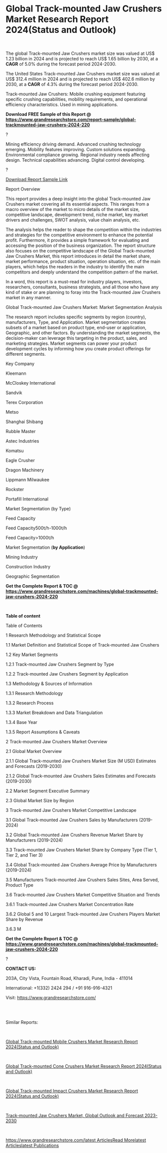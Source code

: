<h1>Global Track-mounted Jaw Crushers Market Research Report 2024(Status and Outlook)</h1><br/><p>The global Track-mounted Jaw Crushers market size was valued at US$ 1.23 billion in 2024 and is projected to reach US$ 1.65 billion by 2030, at a <strong>CAGR</strong> of 5.0% during the forecast period 2024-2030.</p>
 
 
 
 <p>The United States Track-mounted Jaw Crushers market size was valued at US$ 312.4 million in 2024 and is projected to reach US$ 402.6 million by 2030, at a <strong>CAGR</strong> of 4.3% during the forecast period 2024-2030.</p>
 
 
 
 <p>Track-mounted Jaw Crushers: Mobile crushing equipment featuring specific crushing capabilities, mobility requirements, and operational efficiency characteristics. Used in mining applications.</p>
 
 
 
 <div><b>Download FREE Sample of this Report @ <a href="https://www.grandresearchstore.com/report-sample/global-trackmounted-jaw-crushers-2024-220">https://www.grandresearchstore.com/report-sample/global-trackmounted-jaw-crushers-2024-220</a></b></div>
 
 
 
 <p>? </p>
 
 
 
 <p>Mining efficiency driving demand. Advanced crushing technology emerging. Mobility features improving. Custom solutions expanding. Environmental compliance growing. Regional industry needs affecting design. Technical capabilities advancing. Digital control developing.</p>
 
 
 
 <p>? </p>
 
 
 
 <p><a href="https://www.grandresearchstore.com/mr-admin/report-sample/global-trackmounted-jaw-crushers-2024-220">Download Report Sample Link</a></p>
 
 
 
 <p>Report Overview</p>
 
 
 
 <p>This report provides a deep insight into the global Track-mounted Jaw Crushers market covering all its essential aspects. This ranges from a macro overview of the market to micro details of the market size, competitive landscape, development trend, niche market, key market drivers and challenges, SWOT analysis, value chain analysis, etc.</p>
 
 
 
 <p>The analysis helps the reader to shape the competition within the industries and strategies for the competitive environment to enhance the potential profit. Furthermore, it provides a simple framework for evaluating and accessing the position of the business organization. The report structure also focuses on the competitive landscape of the Global Track-mounted Jaw Crushers Market, this report introduces in detail the market share, market performance, product situation, operation situation, etc. of the main players, which helps the readers in the industry to identify the main competitors and deeply understand the competition pattern of the market.</p>
 
 
 
 <p>In a word, this report is a must-read for industry players, investors, researchers, consultants, business strategists, and all those who have any kind of stake or are planning to foray into the Track-mounted Jaw Crushers market in any manner.</p>
 
 
 
 <p>Global Track-mounted Jaw Crushers Market: Market Segmentation Analysis</p>
 
 
 
 <p>The research report includes specific segments by region (country), manufacturers, Type, and Application. Market segmentation creates subsets of a market based on product type, end-user or application, Geographic, and other factors. By understanding the market segments, the decision-maker can leverage this targeting in the product, sales, and marketing strategies. Market segments can power your product development cycles by informing how you create product offerings for different segments.</p>
 
 
 
 <p>Key Company</p>
 
 
 
 <p>Kleemann</p>
 
 
 
 <p>McCloskey International</p>
 
 
 
 <p>Sandvik</p>
 
 
 
 <p>Terex Corporation</p>
 
 
 
 <p>Metso</p>
 
 
 
 <p>Shanghai Shibang</p>
 
 
 
 <p>Rubble Master</p>
 
 
 
 <p>Astec Industries</p>
 
 
 
 <p>Komatsu</p>
 
 
 
 <p>Eagle Crusher</p>
 
 
 
 <p>Dragon Machinery</p>
 
 
 
 <p>Lippmann Milwaukee</p>
 
 
 
 <p>Rockster</p>
 
 
 
 <p>Portafill International</p>
 
 
 
 <p>Market Segmentation (by Type)</p>
 
 
 
 <p>Feed Capacity</p>
 
 
 
 <p>Feed Capacity500t/h-1000t/h</p>
 
 
 
 <p>Feed Capacity>1000t/h</p>
 
 
 
 <p>Market Segmentation (<strong>by Application</strong>)</p>
 
 
 
 <p>Mining Industry</p>
 
 
 
 <p>Construction Industry</p>
 
 
 
 <p>Geographic Segmentation</p>
 
 
 
 <div><b>Get the Complete Report & TOC @ <a href="https://www.grandresearchstore.com/machines/global-trackmounted-jaw-crushers-2024-220">https://www.grandresearchstore.com/machines/global-trackmounted-jaw-crushers-2024-220</a></b></div>
 
 
 
 <p><br />
 
 <b>Table of content</b></p>
 
 
 
 <p>Table of Contents<br />
 
 1 Research Methodology and Statistical Scope<br />
 
 1.1 Market Definition and Statistical Scope of Track-mounted Jaw Crushers<br />
 
 1.2 Key Market Segments<br />
 
 1.2.1 Track-mounted Jaw Crushers Segment by Type<br />
 
 1.2.2 Track-mounted Jaw Crushers Segment by Application<br />
 
 1.3 Methodology & Sources of Information<br />
 
 1.3.1 Research Methodology<br />
 
 1.3.2 Research Process<br />
 
 1.3.3 Market Breakdown and Data Triangulation<br />
 
 1.3.4 Base Year<br />
 
 1.3.5 Report Assumptions & Caveats<br />
 
 2 Track-mounted Jaw Crushers Market Overview<br />
 
 2.1 Global Market Overview<br />
 
 2.1.1 Global Track-mounted Jaw Crushers Market Size (M USD) Estimates and Forecasts (2019-2030)<br />
 
 2.1.2 Global Track-mounted Jaw Crushers Sales Estimates and Forecasts (2019-2030)<br />
 
 2.2 Market Segment Executive Summary<br />
 
 2.3 Global Market Size by Region<br />
 
 3 Track-mounted Jaw Crushers Market Competitive Landscape<br />
 
 3.1 Global Track-mounted Jaw Crushers Sales by Manufacturers (2019-2024)<br />
 
 3.2 Global Track-mounted Jaw Crushers Revenue Market Share by Manufacturers (2019-2024)<br />
 
 3.3 Track-mounted Jaw Crushers Market Share by Company Type (Tier 1, Tier 2, and Tier 3)<br />
 
 3.4 Global Track-mounted Jaw Crushers Average Price by Manufacturers (2019-2024)<br />
 
 3.5 Manufacturers Track-mounted Jaw Crushers Sales Sites, Area Served, Product Type<br />
 
 3.6 Track-mounted Jaw Crushers Market Competitive Situation and Trends<br />
 
 3.6.1 Track-mounted Jaw Crushers Market Concentration Rate<br />
 
 3.6.2 Global 5 and 10 Largest Track-mounted Jaw Crushers Players Market Share by Revenue<br />
 
 3.6.3 M</p>
 
 
 
 <div><b>Get the Complete Report & TOC @ <a href="https://www.grandresearchstore.com/machines/global-trackmounted-jaw-crushers-2024-220">https://www.grandresearchstore.com/machines/global-trackmounted-jaw-crushers-2024-220</a></b></div>
 
 
 
 <p>? </p>
 
 
 
 <p><b>CONTACT US:</b><br />
 
 203A, City Vista, Fountain Road, Kharadi, Pune, India - 411014<br />
 
 International: +1(332) 2424 294 / +91 916-916-4321<br />
 
 Visit: <a href="https://www.grandresearchstore.com/">https://www.grandresearchstore.com/</a><br />
 
 <br />
 
 <br />
 
 Similar Reports:<br />
 
 <br />
 
 <a href="https://www.grandresearchstore.com/machines/global-trackmounted-mobile-crushers-2024-756">Global Track-mounted Mobile Crushers Market Research Report 2024(Status and Outlook)</a><br />
 
 <br />
 
 <a href="https://www.grandresearchstore.com/machines/global-trackmounted-cone-crushers-2024-514">Global Track-mounted Cone Crushers Market Research Report 2024(Status and Outlook)</a><br />
 
 <br />
 
 <a href="https://www.grandresearchstore.com/machines/global-trackmounted-impact-crushers-2024-544">Global Track-mounted Impact Crushers Market Research Report 2024(Status and Outlook)</a><br />
 
 <br />
 
 <a href="https://www.grandresearchstore.com/machines/global-trackmounted-jaw-crushers-forecast-2023-2030-846">Track-mounted Jaw Crushers Market, Global Outlook and Forecast 2023-2030</a><br />
 
 <br />
 
 <a href="https://gyeongbokgung.com">https://www.grandresearchstore.com/</a><a href="https://hallyeomaritime.com">latest Articles</a><a href="https://jingwansa.com">Read More</a><a href="https://nguoiviet.jp/">latest Articles</a><a href="https://www.intelmarketresearch.com/">latest Publications</a></p>
